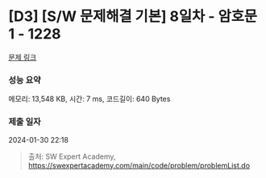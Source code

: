 # [D3] [S/W 문제해결 기본] 8일차 - 암호문1 - 1228 

[문제 링크](https://swexpertacademy.com/main/code/problem/problemDetail.do?contestProbId=AV14w-rKAHACFAYD) 

### 성능 요약

메모리: 13,548 KB, 시간: 7 ms, 코드길이: 640 Bytes

### 제출 일자

2024-01-30 22:18



> 출처: SW Expert Academy, https://swexpertacademy.com/main/code/problem/problemList.do